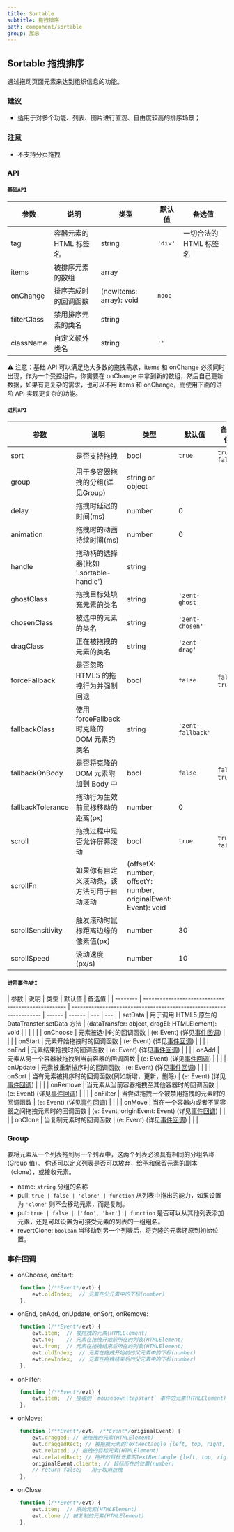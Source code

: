 ```yaml
---
title: Sortable
subtitle: 拖拽排序
path: component/sortable
group: 展示
---
```


## Sortable 拖拽排序

通过拖动页面元素来达到组织信息的功能。

### 建议

- 适用于对多个功能、列表、图片进行直观、自由度较高的排序场景；

### 注意

- 不支持分页拖拽

### API

#### **`基础API`**

| 参数        | 说明                   | 类型                    | 默认值  | 备选值                 |
| ----------- | ---------------------- | ----------------------- | ------- | ---------------------- |
| tag         | 容器元素的 HTML 标签名 | string                  | `'div'` | 一切合法的 HTML 标签名 |
| items       | 被排序元素的数组       | array                   |         |                        |
| onChange    | 排序完成时的回调函数   | (newItems: array): void | `noop`  |                        |
| filterClass | 禁用排序元素的类名     | string                  |         |                        |
| className   | 自定义额外类名         | string                  | `''`    |                        |

⚠️ 注意：基础 API 可以满足绝大多数的拖拽需求，items 和 onChange 必须同时出现，作为一个受控组件，你需要在 onChange 中拿到新的数组，然后自己更新数据，如果有更复杂的需求，也可以不用 items 和 onChange，而使用下面的进阶 API 实现更复杂的功能。

#### **`进阶API`**

| 参数              | 说明                                       | 类型                                                           | 默认值            | 备选值          |
| ----------------- | ------------------------------------------ | -------------------------------------------------------------- | ----------------- | --------------- |
| sort              | 是否支持拖拽                               | bool                                                           | `true`            | `true`, `false` |
| group             | 用于多容器拖拽的分组(详见[Group](#group))  | string or object                                               |                   |                 |
| delay             | 拖拽时延迟的时间(ms)                       | number                                                         | 0                 |                 |
| animation         | 拖拽时的动画持续时间(ms)                   | number                                                         | 0                 |                 |
| handle            | 拖动柄的选择器(比如 '.sortable-handle')    | string                                                         |                   |                 |
| ghostClass        | 拖拽目标处填充元素的类名                   | string                                                         | `'zent-ghost'`    |                 |
| chosenClass       | 被选中的元素的类名                         | string                                                         | `'zent-chosen'`   |                 |
| dragClass         | 正在被拖拽的元素的类名                     | string                                                         | `'zent-drag'`     |                 |
| forceFallback     | 是否忽略 HTML5 的拖拽行为并强制回退        | bool                                                           | `false`           | `false`, `true` |
| fallbackClass     | 使用 forceFallback 时克隆的 DOM 元素的类名 | string                                                         | `'zent-fallback'` |                 |
| fallbackOnBody    | 是否将克隆的 DOM 元素附加到 Body 中        | bool                                                           | `false`           | `false`, `true` |
| fallbackTolerance | 拖动行为生效前鼠标移动的距离(px)           | number                                                         | 0                 |                 |
| scroll            | 拖拽过程中是否允许屏幕滚动                 | bool                                                           | `true`            | `true`, `false` |
| scrollFn          | 如果你有自定义滚动条，该方法可用于自动滚动 | (offsetX: number, offsetY: number, originalEvent: Event): void |                   |                 |
| scrollSensitivity | 触发滚动时鼠标距离边缘的像素值(px)         | number                                                         | 30                |                 |
| scrollSpeed       | 滚动速度(px/s)                             | number                                                         | 10                |                 |

#### **`进阶事件API`**

| 参数     | 说明                                               | 类型                                                                | 默认值 | 备选值 |
| -------- | -------------------------------------------------- | ------------------------------------------------------------------- | ------ | ------ | --- | --- |
| setData  | 用于调用 HTML5 原生的 DataTransfer.setData 方法    | (dataTransfer: object, dragEl: HTMLElement): void                   |        |        |     |     |
| onChoose | 元素被选中时的回调函数                             | (e: Event) (详见[事件回调](#shi-jian-hui-diao))                     |        |        |
| onStart  | 元素开始拖拽时的回调函数                           | (e: Event) (详见[事件回调](#shi-jian-hui-diao))                     |        |        |
| onEnd    | 元素结束拖拽时的回调函数                           | (e: Event) (详见[事件回调](#shi-jian-hui-diao))                     |        |        |
| onAdd    | 元素从另一个容器被拖拽到当前容器的回调函数         | (e: Event) (详见[事件回调](#shi-jian-hui-diao))                     |        |        |
| onUpdate | 元素被重新排序时的回调函数                         | (e: Event) (详见[事件回调](#shi-jian-hui-diao))                     |        |        |
| onSort   | 当有元素被排序时的回调函数(例如新增，更新，删除)   | (e: Event) (详见[事件回调](#shi-jian-hui-diao))                     |        |        |
| onRemove | 当元素从当前容器拖拽至其他容器时的回调函数         | (e: Event) (详见[事件回调](#shi-jian-hui-diao))                     |        |        |
| onFilter | 当尝试拖拽一个被禁用拖拽的元素时的回调函数         | (e: Event) (详见[事件回调](#shi-jian-hui-diao))                     |        |        |
| onMove   | 当在一个容器内或者不同容器之间拖拽元素时的回调函数 | (e: Event, originEvent: Event) (详见[事件回调](#shi-jian-hui-diao)) |        |        |
| onClone  | 当复制元素时的回调函数                             | (e: Event) (详见[事件回调](#shi-jian-hui-diao))                     |        |        |

### Group

要将元素从一个列表拖到另一个列表中，这两个列表必须具有相同的分组名称(Group 值)。 你还可以定义列表是否可以放弃，给予和保留元素的副本（clone），或接收元素。

- name: `string` 分组的名称
- pull: `true | false | 'clone' | function` 从列表中拖出的能力，如果设置为 `'clone'` 则不会移动元素，而是复制。
- put: `true | false | ['foo', 'bar'] | function` 是否可以从其他列表添加元素，还是可以设置为可接受元素的列表的一组组名。
- revertClone: `boolean` 当移动到另一个列表后，将克隆的元素还原到初始位置。

### 事件回调

- onChoose, onStart:

```js
	function (/**Event*/evt) {
		evt.oldIndex;  // 元素在父元素中的下标(number)
	},
```

- onEnd, onAdd, onUpdate, onSort, onRemove:

```js
	function (/**Event*/evt) {
		evt.item;  // 被拖拽的元素(HTMLElement)
		evt.to;    // 元素在拖拽开始前所在的列表(HTMLElement)
		evt.from;  // 元素在拖拽结束后所在的列表(HTMLElement)
		evt.oldIndex;  // 元素在拖拽开始前的父元素中的下标(number)
		evt.newIndex;  // 元素在拖拽结束后的父元素中的下标(number)
	},
```

- onFilter:

```js
	function (/**Event*/evt) {
		evt.item;  // 接收到 `mousedown|tapstart` 事件的元素(HTMLElement)
	},
```

- onMove:

```js
	function (/**Event*/evt， /**Event*/originalEvent) {
		evt.dragged; // 被拖拽的元素(HTMLElement)
		evt.draggedRect; // 被拖拽元素的TextRectangle {left, top, right, bottom}
		evt.related; // 拖拽的目标元素(HTMLElement)
		evt.relatedRect; // 拖拽的目标元素的TextRectangle {left, top, right, bottom}
		originalEvent.clientY; // 鼠标所在的位置(number)
		// return false; — 用于取消拖拽
	},
```

- onClose:

```js
	function (/**Event*/evt) {
		evt.item;  // 原始元素(HTMLElement)
		evt.clone // 被复制的元素(HTMLElement)
	},
```
